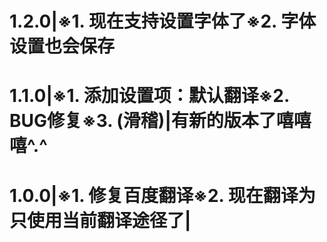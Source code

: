 # 1.2.0|※1. 现在支持设置字体了※2. 字体设置也会保存
# 1.1.0|※1. 添加设置项：默认翻译※2. BUG修复※3. (滑稽)|有新的版本了嘻嘻嘻^.^
# 1.0.0|※1. 修复百度翻译※2. 现在翻译为只使用当前翻译途径了|
